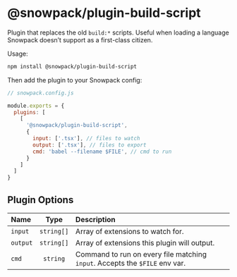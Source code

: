 # @snowpack/plugin-build-script

Plugin that replaces the old `build:*` scripts. Useful when loading a language Snowpack doesn’t support as a first-class citizen.

Usage:

```bash
npm install @snowpack/plugin-build-script
```

Then add the plugin to your Snowpack config:

```js
// snowpack.config.js

module.exports = {
  plugins: [
    [
      '@snowpack/plugin-build-script',
      {
        input: ['.tsx'], // files to watch
        output: ['.tsx'], // files to export
        cmd: 'babel --filename $FILE', // cmd to run
      }
    ]
  ]
}
```

## Plugin Options

| Name     |     Type    | Description                                                                 |
|:---------|:-----------:|:----------------------------------------------------------------------------|
| `input`  |  `string[]` | Array of extensions to watch for.                                           |
| `output` |  `string[]` | Array of extensions this plugin will output.                                |
| `cmd`    |  `string`   | Command to run on every file matching `input`. Accepts the `$FILE` env var. |
